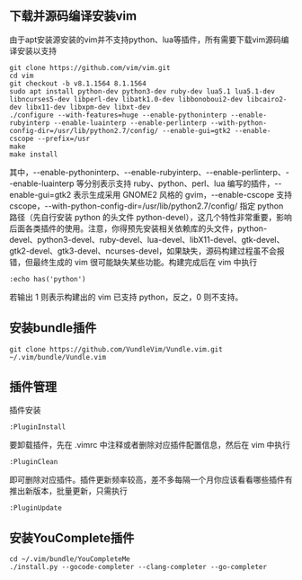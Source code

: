 ## 下载并源码编译安装vim
由于apt安装源安装的vim并不支持python、lua等插件，所有需要下载vim源码编译安装以支持

```shell
git clone https://github.com/vim/vim.git
cd vim
git checkout -b v8.1.1564 8.1.1564
sudo apt install python-dev python3-dev ruby-dev lua5.1 lua5.1-dev libncurses5-dev libperl-dev libatk1.0-dev libbonoboui2-dev libcairo2-dev libx11-dev libxpm-dev libxt-dev
./configure --with-features=huge --enable-pythoninterp --enable-rubyinterp --enable-luainterp --enable-perlinterp --with-python-config-dir=/usr/lib/python2.7/config/ --enable-gui=gtk2 --enable-cscope --prefix=/usr
make
make install
```
其中，--enable-pythoninterp、--enable-rubyinterp、--enable-perlinterp、--enable-luainterp 等分别表示支持 ruby、python、perl、lua 编写的插件，--enable-gui=gtk2 表示生成采用 GNOME2 风格的 gvim，--enable-cscope 支持 cscope，--with-python-config-dir=/usr/lib/python2.7/config/ 指定 python 路径（先自行安装 python 的头文件 python-devel），这几个特性非常重要，影响后面各类插件的使用。注意，你得预先安装相关依赖库的头文件，python-devel、python3-devel、ruby-devel、lua-devel、libX11-devel、gtk-devel、gtk2-devel、gtk3-devel、ncurses-devel，如果缺失，源码构建过程虽不会报错，但最终生成的 vim 很可能缺失某些功能。构建完成后在 vim 中执行
```shell
:echo has('python')
```
若输出 1 则表示构建出的 vim 已支持 python，反之，0 则不支持。

## 安装bundle插件
```shell
git clone https://github.com/VundleVim/Vundle.vim.git ~/.vim/bundle/Vundle.vim
```
## 插件管理
插件安装
```shell
:PluginInstall
```
要卸载插件，先在 .vimrc 中注释或者删除对应插件配置信息，然后在 vim 中执行
```shell
:PluginClean
```
即可删除对应插件。插件更新频率较高，差不多每隔一个月你应该看看哪些插件有推出新版本，批量更新，只需执行
```shell
:PluginUpdate
```

## 安装YouComplete插件
```shell
cd ~/.vim/bundle/YouCompleteMe
./install.py --gocode-completer --clang-completer --go-completer
```
